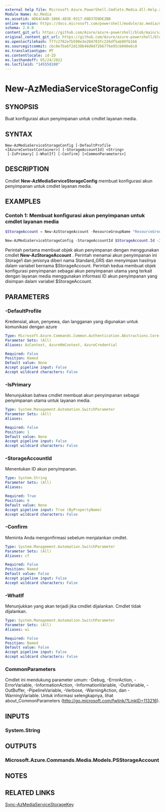```yaml
---
external help file: Microsoft.Azure.PowerShell.Cmdlets.Media.dll-Help.xml
Module Name: Az.Media
ms.assetid: 4D64CA4D-1066-4D3E-9317-60D37D9DE2BB
online version: https://docs.microsoft.com/powershell/module/az.media/new-azmediaservicestorageconfig
schema: 2.0.0
content_git_url: https://github.com/Azure/azure-powershell/blob/main/src/Media/Media/help/New-AzMediaServiceStorageConfig.md
original_content_git_url: https://github.com/Azure/azure-powershell/blob/main/src/Media/Media/help/New-AzMediaServiceStorageConfig.md
ms.openlocfilehash: f77c2762efb590e3e204703fc226df5ab89fb1b6
ms.sourcegitcommit: cbc0e7ba6f2d138b46d0d72b6776e95cb040e6c8
ms.translationtype: MT
ms.contentlocale: id-ID
ms.lasthandoff: 05/24/2022
ms.locfileid: "145558108"
---
```

# New-AzMediaServiceStorageConfig

## SYNOPSIS
Buat konfigurasi akun penyimpanan untuk cmdlet layanan media.

## SYNTAX

```
New-AzMediaServiceStorageConfig [-DefaultProfile <IAzureContextContainer>] [-StorageAccountId] <String>
 [-IsPrimary] [-WhatIf] [-Confirm] [<CommonParameters>]
```

## DESCRIPTION
Cmdlet **New-AzMediaServiceStorageConfig** membuat konfigurasi akun penyimpanan untuk cmdlet layanan media.

## EXAMPLES

### Contoh 1: Membuat konfigurasi akun penyimpanan untuk cmdlet layanan media
```powershell
$StorageAccount = New-AzStorageAccount -ResourceGroupName "ResourceGroup001" -Name "Storage1" -Location "East US" -Type "Standard_GRS"

New-AzMediaServiceStorageConfig -StorageAccountId $StorageAccount.Id -IsPrimary
```

Perintah pertama membuat objek akun penyimpanan dengan menggunakan cmdlet **New-AzStorageAccount** .
Perintah menamai akun penyimpanan ini Storage1 dan jenisnya diberi nama Standard_GRS dan menyimpan hasilnya dalam variabel bernama $StorageAccount.
Perintah kedua membuat objek konfigurasi penyimpanan sebagai akun penyimpanan utama yang terkait dengan layanan media menggunakan informasi ID akun penyimpanan yang disimpan dalam variabel $StorageAccount.

## PARAMETERS

### -DefaultProfile
Kredensial, akun, penyewa, dan langganan yang digunakan untuk komunikasi dengan azure

```yaml
Type: Microsoft.Azure.Commands.Common.Authentication.Abstractions.Core.IAzureContextContainer
Parameter Sets: (All)
Aliases: AzContext, AzureRmContext, AzureCredential

Required: False
Position: Named
Default value: None
Accept pipeline input: False
Accept wildcard characters: False
```

### -IsPrimary
Menunjukkan bahwa cmdlet membuat akun penyimpanan sebagai penyimpanan utama untuk layanan media.

```yaml
Type: System.Management.Automation.SwitchParameter
Parameter Sets: (All)
Aliases:

Required: False
Position: 1
Default value: None
Accept pipeline input: False
Accept wildcard characters: False
```

### -StorageAccountId
Menentukan ID akun penyimpanan.

```yaml
Type: System.String
Parameter Sets: (All)
Aliases:

Required: True
Position: 0
Default value: None
Accept pipeline input: True (ByPropertyName)
Accept wildcard characters: False
```

### -Confirm
Meminta Anda mengonfirmasi sebelum menjalankan cmdlet.

```yaml
Type: System.Management.Automation.SwitchParameter
Parameter Sets: (All)
Aliases: cf

Required: False
Position: Named
Default value: False
Accept pipeline input: False
Accept wildcard characters: False
```

### -WhatIf
Menunjukkan yang akan terjadi jika cmdlet dijalankan.
Cmdlet tidak dijalankan.

```yaml
Type: System.Management.Automation.SwitchParameter
Parameter Sets: (All)
Aliases: wi

Required: False
Position: Named
Default value: False
Accept pipeline input: False
Accept wildcard characters: False
```

### CommonParameters
Cmdlet ini mendukung parameter umum: -Debug, -ErrorAction, -ErrorVariable, -InformationAction, -InformationVariable, -OutVariable, -OutBuffer, -PipelineVariable, -Verbose, -WarningAction, dan -WarningVariable. Untuk informasi selengkapnya, lihat about_CommonParameters (http://go.microsoft.com/fwlink/?LinkID=113216).

## INPUTS

### System.String

## OUTPUTS

### Microsoft.Azure.Commands.Media.Models.PSStorageAccount

## NOTES

## RELATED LINKS

[Sync-AzMediaServiceStorageKey](./Sync-AzMediaServiceStorageKey.md)


